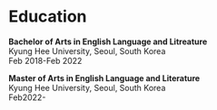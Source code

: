 # Education
**Bachelor of Arts in English Language and Litreature**\
Kyung Hee University, Seoul, South Korea\
Feb 2018-Feb 2022

**Master of Arts in English Language and Literature**\
Kyung Hee University, Seoul, South Korea\
Feb2022-
